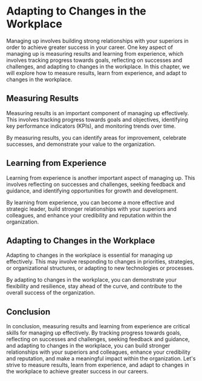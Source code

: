 # Adapting to Changes in the Workplace

Managing up involves building strong relationships with your superiors in order to achieve greater success in your career. One key aspect of managing up is measuring results and learning from experience, which involves tracking progress towards goals, reflecting on successes and challenges, and adapting to changes in the workplace. In this chapter, we will explore how to measure results, learn from experience, and adapt to changes in the workplace.

Measuring Results
-----------------

Measuring results is an important component of managing up effectively. This involves tracking progress towards goals and objectives, identifying key performance indicators (KPIs), and monitoring trends over time.

By measuring results, you can identify areas for improvement, celebrate successes, and demonstrate your value to the organization.

Learning from Experience
------------------------

Learning from experience is another important aspect of managing up. This involves reflecting on successes and challenges, seeking feedback and guidance, and identifying opportunities for growth and development.

By learning from experience, you can become a more effective and strategic leader, build stronger relationships with your superiors and colleagues, and enhance your credibility and reputation within the organization.

Adapting to Changes in the Workplace
------------------------------------

Adapting to changes in the workplace is essential for managing up effectively. This may involve responding to changes in priorities, strategies, or organizational structures, or adapting to new technologies or processes.

By adapting to changes in the workplace, you can demonstrate your flexibility and resilience, stay ahead of the curve, and contribute to the overall success of the organization.

Conclusion
----------

In conclusion, measuring results and learning from experience are critical skills for managing up effectively. By tracking progress towards goals, reflecting on successes and challenges, seeking feedback and guidance, and adapting to changes in the workplace, you can build stronger relationships with your superiors and colleagues, enhance your credibility and reputation, and make a meaningful impact within the organization. Let's strive to measure results, learn from experience, and adapt to changes in the workplace to achieve greater success in our careers.
